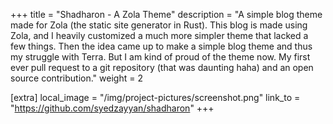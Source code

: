 +++
title = "Shadharon - A Zola Theme"
description = "A simple blog theme made for Zola (the static site generator in Rust). This blog is made using Zola, and I heavily customized a much more simpler theme that lacked a few things. Then the idea came up to make a simple blog theme and thus my struggle with Terra. But I am kind of proud of the theme now. My first ever pull request to a git repository (that was daunting haha) and an open source contribution."
weight = 2

[extra]
local_image = "/img/project-pictures/screenshot.png"
link_to = "https://github.com/syedzayyan/shadharon"
+++